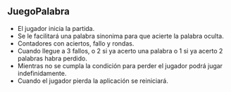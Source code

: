 ## JuegoPalabra
-  El jugador inicia la partida.
-  Se le facilitará una palabra sinonima para que acierte la palabra oculta.
-  Contadores con aciertos, fallo y rondas.
-  Cuando llegue a 3 fallos, o 2 si ya acerto una palabra o 1 si ya acerto 2 palabras habra perdido.
-  Mientras no se cumpla la condición para perder el jugador podrá jugar indefinidamente.
-  Cuando el jugador pierda la aplicación se reiniciará.
